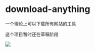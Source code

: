 # download-anything

一个理论上可以下载所有网站的工具

这个项目暂时还在草稿阶段

![](http://p.qlogo.cn/qqmail_head/Q3auHgzwzM4g2cLj1J8wBePWc7IpPAic1jnZaaSEhrYuibw5AhZgdeWic8h6zTLd8cKgYiaYjEwj8KmfmE1LBR92RrKfMTe5ib5qOKd5iaRy4pcNM/0)
